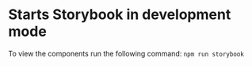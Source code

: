 # Starts Storybook in development mode

To view the components run the following command:
`npm run storybook`